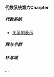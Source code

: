 #### 代数系统第六Charpter

##### 代数系统

  - [关系的表示](https://blog.csdn.net/qq_43309907/article/details/105086584)

##### 群与半群



##### 环与域

...
